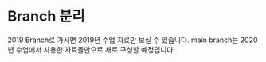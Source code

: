 # Branch 분리
2019 Branch로 가시면 2019년 수업 자료만 보실 수 있습니다.
main branch는 2020년 수업에서 사용한 자료들만으로 새로 구성할 예정입니다.